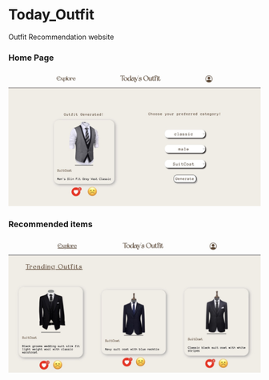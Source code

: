 # Today_Outfit
Outfit Recommendation website


### Home Page
<p>
  <img src="./15F744E3-944D-49FF-89B5-0688CBB179DF_1_105_c.jpeg">
</p>

### Recommended items
<p>
  <img src="./125561AF-56BB-422D-AA82-E631C7A94778_1_105_c.jpeg">
</p>
